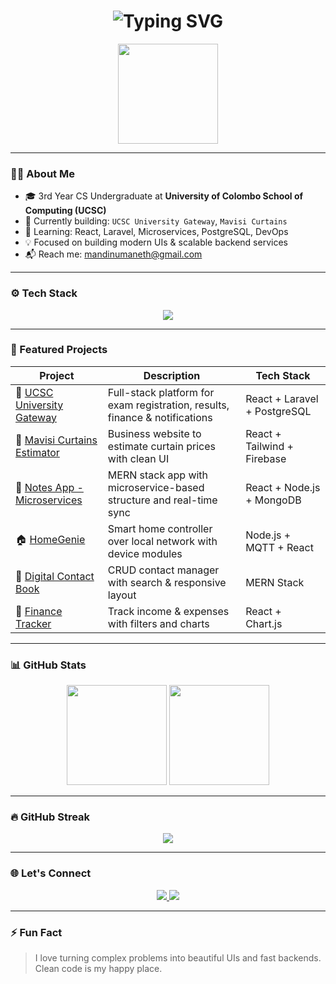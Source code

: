 <h1 align="center">
  <img src="https://readme-typing-svg.demolab.com?font=Fira+Code&size=26&pause=1000&center=true&vCenter=true&width=435&lines=Hi+%F0%9F%91%8B%2C+I'm+Mandinu+Maneth;Full-Stack+Developer+%7C+UCSC+Undergraduate;Open+to+Internships+%F0%9F%9A%80" alt="Typing SVG" />
</h1>

<p align="center">
  <img src="https://user-images.githubusercontent.com/105813175/234852778-5b77790d-e3c1-4d21-a12a-7a2cd4d1a8a0.gif" height="160" />
</p>

---

### 🧑‍💻 About Me

- 🎓 3rd Year CS Undergraduate at **University of Colombo School of Computing (UCSC)**
- 🚀 Currently building: `UCSC University Gateway`, `Mavisi Curtains`
- 🌱 Learning: React, Laravel, Microservices, PostgreSQL, DevOps
- 💡 Focused on building modern UIs & scalable backend services
- 📬 Reach me: [mandinumaneth@gmail.com](mailto:mandinumaneth@gmail.com)

---

### ⚙️ Tech Stack

<p align="center">
  <img src="https://skillicons.dev/icons?i=react,ts,js,vite,tailwind,nodejs,laravel,php,postgres,mongodb,docker,git,vscode&perline=8" />
</p>

---

### 🚀 Featured Projects

| Project | Description | Tech Stack |
|--------|-------------|------------|
| 🔷 [UCSC University Gateway](https://github.com/mandinumaneth/ugs-frontend) | Full-stack platform for exam registration, results, finance & notifications | React + Laravel + PostgreSQL |
| 🧾 [Mavisi Curtains Estimator](https://github.com/mandinumaneth/mavisi) | Business website to estimate curtain prices with clean UI | React + Tailwind + Firebase |
| 📝 [Notes App - Microservices](https://github.com/mandinumaneth/notes-app) | MERN stack app with microservice-based structure and real-time sync | React + Node.js + MongoDB |
| 🏠 [HomeGenie](https://github.com/mandinumaneth/homegenie) | Smart home controller over local network with device modules | Node.js + MQTT + React |
| 💼 [Digital Contact Book](https://github.com/mandinumaneth/contact-book) | CRUD contact manager with search & responsive layout | MERN Stack |
| 💸 [Finance Tracker](https://github.com/mandinumaneth/finance-tracker) | Track income & expenses with filters and charts | React + Chart.js |

---

### 📊 GitHub Stats

<p align="center">
  <img src="https://github-readme-stats.vercel.app/api?username=mandinumaneth&show_icons=true&theme=tokyonight&border_radius=12" height="160"/>
  <img src="https://github-readme-stats.vercel.app/api/top-langs/?username=mandinumaneth&layout=compact&theme=tokyonight&border_radius=12" height="160"/>
</p>

---

### 🔥 GitHub Streak

<p align="center">
  <img src="https://github-readme-streak-stats.herokuapp.com?user=mandinumaneth&theme=tokyonight&hide_border=true&date_format=M%20j%5B%2C%20Y%5D" />
</p>

---

### 🌐 Let's Connect

<p align="center">
  <a href="https://www.linkedin.com/in/mandinumaneth/" target="_blank">
    <img src="https://img.shields.io/badge/LinkedIn-0077B5?style=for-the-badge&logo=linkedin&logoColor=white" />
  </a>
  <a href="mailto:mandinumaneth@gmail.com" target="_blank">
    <img src="https://img.shields.io/badge/Gmail-EA4335?style=for-the-badge&logo=gmail&logoColor=white" />
  </a>
</p>

---

### ⚡ Fun Fact
> I love turning complex problems into beautiful UIs and fast backends. Clean code is my happy place.

